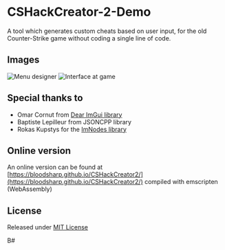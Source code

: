 # CSHackCreator-2-Demo

A tool which generates custom cheats based on user input, for the old Counter-Strike game without coding a single line of code.

## Images
![Menu designer](https://i.imgur.com/NIRPjrx.png)
![Interface at game](https://i.imgur.com/4wIDdMz.png)

## Special thanks to
- Omar Cornut from [Dear ImGui library](https://github.com/ocornut/imgui)
- Baptiste Lepilleur from JSONCPP library
- Rokas Kupstys for the [ImNodes library](https://github.com/rokups/ImNodes)

## Online version
An online version can be found at [https://bloodsharp.github.io/CSHackCreator2/](https://bloodsharp.github.io/CSHackCreator2/) compiled with emscripten (WebAssembly)

## License
Released under [MIT License](LICENSE)


B#
